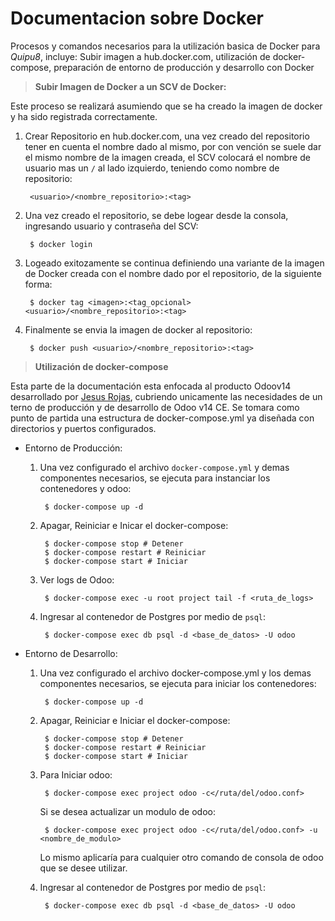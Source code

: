 # Documentacion sobre Docker

Procesos y comandos necesarios para la utilización basica de Docker para _Quipu8_, incluye: Subir imagen a hub.docker.com, utilización de docker-compose, preparación de entorno de producción y desarrollo con Docker

>**Subir Imagen de Docker a un SCV de Docker:**

Este proceso se realizará asumiendo que se ha creado la imagen de docker y ha sido registrada correctamente.

1. Crear Repositorio en hub.docker.com, una vez creado del repositorio tener en cuenta el nombre dado al mismo, por con vención se suele dar el mismo nombre de la imagen creada, el SCV colocará el nombre de usuario mas un `/` al lado izquierdo, teniendo como nombre de repositorio:

        <usuario>/<nombre_repositorio>:<tag>

2. Una vez creado el repositorio, se debe logear desde la consola, ingresando usuario y contraseña del SCV:

        $ docker login

3. Logeado exitozamente se continua definiendo una variante de la imagen de Docker creada con el nombre dado por el repositorio, de la siguiente forma:

        $ docker tag <imagen>:<tag_opcional> <usuario>/<nombre_repositorio>:<tag>

4. Finalmente se envia la imagen de docker al repositorio:

        $ docker push <usuario>/<nombre_repositorio>:<tag>

>**Utilización de docker-compose**

Esta parte de la documentación esta enfocada al producto Odoov14 desarrollado por [Jesus Rojas]((https://github.com/kamicase24)), cubriendo unicamente las necesidades de un terno de producción y de desarrollo de Odoo v14 CE. Se tomara como punto de partida una estructura de docker-compose.yml ya diseñada con directorios y puertos configurados.

- Entorno de Producción:
    1. Una vez configurado el archivo `docker-compose.yml` y demas componentes necesarios, se ejecuta para instanciar los contenedores y odoo:

            $ docker-compose up -d

    2. Apagar, Reiniciar e Inicar el docker-compose:

            $ docker-compose stop # Detener
            $ docker-compose restart # Reiniciar
            $ docker-compose start # Iniciar

    3. Ver logs de Odoo:

            $ docker-compose exec -u root project tail -f <ruta_de_logs>

    4. Ingresar al contenedor de Postgres por medio de `psql`:

            $ docker-compose exec db psql -d <base_de_datos> -U odoo

- Entorno de Desarrollo:
    1. Una vez configurado el archivo docker-compose.yml y los demas componentes necesarios, se ejecuta para iniciar los contenedores:

            $ docker-compose up -d

    2. Apagar, Reiniciar e Iniciar el docker-compose:

            $ docker-compose stop # Detener
            $ docker-compose restart # Reiniciar
            $ docker-compose start # Iniciar

    3. Para Iniciar odoo:

            $ docker-compose exec project odoo -c</ruta/del/odoo.conf> 

        Si se desea actualizar un modulo de odoo:

            $ docker-compose exec project odoo -c</ruta/del/odoo.conf> -u <nombre_de_modulo>

        Lo mismo aplicaría para cualquier otro comando de consola de odoo que se desee utilizar.

    4. Ingresar al contenedor de Postgres por medio de `psql`:

            $ docker-compose exec db psql -d <base_de_datos> -U odoo
